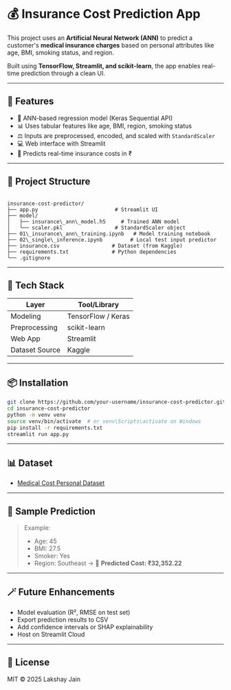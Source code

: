 # 💰 Insurance Cost Prediction App

This project uses an **Artificial Neural Network (ANN)** to predict a customer's **medical insurance charges** based on personal attributes like age, BMI, smoking status, and region.

Built using **TensorFlow, Streamlit, and scikit-learn**, the app enables real-time prediction through a clean UI.

---

## 🚀 Features

- 🧠 ANN-based regression model (Keras Sequential API)
- 📊 Uses tabular features like age, BMI, region, smoking status
- ⚖️ Inputs are preprocessed, encoded, and scaled with `StandardScaler`
- 💻 Web interface with Streamlit
- 💸 Predicts real-time insurance costs in ₹

---

## 📁 Project Structure

```

insurance-cost-predictor/
├── app.py                         # Streamlit UI
├── model/
│   ├── insurance\_ann\_model.h5     # Trained ANN model
│   └── scaler.pkl                 # StandardScaler object
├── 01\_insurance\_ann\_training.ipynb   # Model training notebook
├── 02\_single\_inference.ipynb         # Local test input predictor
├── insurance.csv                 # Dataset (from Kaggle)
├── requirements.txt              # Python dependencies
└── .gitignore

````

---

## 🧠 Tech Stack

| Layer          | Tool/Library              |
|----------------|---------------------------|
| Modeling       | TensorFlow / Keras        |
| Preprocessing  | scikit-learn              |
| Web App        | Streamlit                 |
| Dataset Source | Kaggle                    |

---

## 📦 Installation

```bash
git clone https://github.com/your-username/insurance-cost-predictor.git
cd insurance-cost-predictor
python -m venv venv
source venv/bin/activate  # or venv\Scripts\activate on Windows
pip install -r requirements.txt
streamlit run app.py
````

---

## 📊 Dataset

* [Medical Cost Personal Dataset](https://www.kaggle.com/datasets/mirichoi0218/insurance)

---

## 📌 Sample Prediction

> Example:
>
> * Age: 45
> * BMI: 27.5
> * Smoker: Yes
> * Region: Southeast
>   → 🧠 **Predicted Cost: ₹32,352.22**

---

## 🪄 Future Enhancements

* Model evaluation (R², RMSE on test set)
* Export prediction results to CSV
* Add confidence intervals or SHAP explainability
* Host on Streamlit Cloud

---

## 📜 License

MIT © 2025 Lakshay Jain
